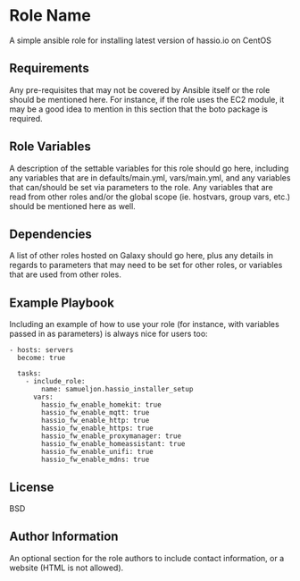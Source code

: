 Role Name
=========

A simple ansible role for installing latest version of hassio.io on CentOS

Requirements
------------

Any pre-requisites that may not be covered by Ansible itself or the role should
be mentioned here. For instance, if the role uses the EC2 module, it may be a
good idea to mention in this section that the boto package is required.

Role Variables
--------------

A description of the settable variables for this role should go here, including
any variables that are in defaults/main.yml, vars/main.yml, and any variables
that can/should be set via parameters to the role. Any variables that are read
from other roles and/or the global scope (ie. hostvars, group vars, etc.) should
be mentioned here as well.

Dependencies
------------

A list of other roles hosted on Galaxy should go here, plus any details in
regards to parameters that may need to be set for other roles, or variables that
are used from other roles.

Example Playbook
----------------

Including an example of how to use your role (for instance, with variables
passed in as parameters) is always nice for users too:

    - hosts: servers
      become: true

      tasks:
        - include_role:
            name: samueljon.hassio_installer_setup
          vars:
            hassio_fw_enable_homekit: true
            hassio_fw_enable_mqtt: true
            hassio_fw_enable_http: true
            hassio_fw_enable_https: true
            hassio_fw_enable_proxymanager: true
            hassio_fw_enable_homeassistant: true
            hassio_fw_enable_unifi: true
            hassio_fw_enable_mdns: true

License
-------

BSD

Author Information
------------------

An optional section for the role authors to include contact information, or a
website (HTML is not allowed).
